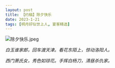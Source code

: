 ```yaml
---
layout: post
title: 【约稿】除夕快乐
date: 2023-1-21
tags: [明月好似世上人, 宴客精选]
---
```


![除夕快乐.jpeg](https://s2.loli.net/2023/01/22/k19a7ytgZTu3OKe.jpg)

*白玉谁家郎，回车渡天津。看花东陌上，惊动洛阳人。*

*西门萧氏女，秀色如琼花。手挥白杨刀，清昼杀仇家。*